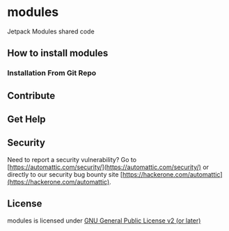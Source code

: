 # modules

Jetpack Modules shared code

## How to install modules

### Installation From Git Repo

## Contribute

## Get Help

## Security

Need to report a security vulnerability? Go to [https://automattic.com/security/](https://automattic.com/security/) or directly to our security bug bounty site [https://hackerone.com/automattic](https://hackerone.com/automattic).

## License

modules is licensed under [GNU General Public License v2 (or later)](./LICENSE.txt)

